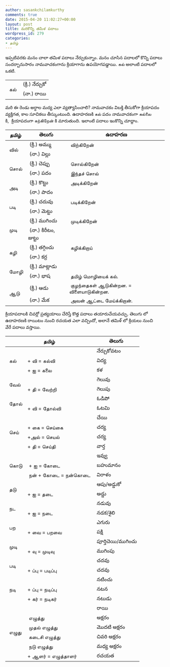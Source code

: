 ```yaml
---
author: sasankchilamkurthy
comments: true
date: 2015-04-20 11:02:27+00:00
layout: post
title: మరికొన్ని తమిళ పదాలు
wordpress_id: 279
categories:
- தமிழ்
---
```


ఇప్పటివరకు మనం చాలా తమిళ పదాలు నేర్చుకున్నాం. మనం చూసిన పదాలలో కొన్ని పదాలు సందర్బానుసారం నామవాచకంగాను క్రియాగాను ఉపయోగపడ్డాయి. கல் అలాంటి పదాలలో ఒకటి.
<table >
<tbody >
<tr >

<td rowspan="2" > கல்
</td>

<td > (క్రి.) నేర్చుకో
</td>
</tr>
<tr >

<td > (నా.) రాయి
</td>
</tr>
</tbody>
</table>
మరి ఈ రెండు అర్ధాల మద్య ఎలా వ్యత్యాసించాలి? నామవాచకం విబక్తి తీసుకోగా క్రియాపదం వ్యక్తిగత, కాల సూచికలు తీస్కుంటుంది. ఉదాహరణకి கல் పదం నామవాచకంగా கல்லை కి,  క్రియాపదంగా கற்கிறேன் కి మారుతుంది. ఇలాంటి పదాలు ఇంకొన్ని చూద్దాం.

<table >
<thead>
    <tr>
      <th style="text-align: center">தமிழ்</th>
      <th style="text-align: center">తెలుగు</th>
      <th style="text-align: center"> ఉదాహరణ</th>
    </tr>
</thead>

<tbody >
<tr >

<td rowspan="2" > வில்
</td>

<td > (క్రి.) అమ్ము
</td>

<td > விற்கிறேன்
</td>
</tr>
<tr >

<td > (నా.) విల్లు
</td>

<td >
</td>
</tr>
<tr >

<td rowspan="2" > சொல்
</td>

<td > (క్రి.) చెప్పు
</td>

<td > சொல்கிறேன்
</td>
</tr>
<tr >

<td > (నా.) పదం
</td>

<td > இந்தச் சொல்
</td>
</tr>
<tr >

<td rowspan="2" > அடி
</td>

<td > (క్రి.) కొట్టు
</td>

<td > அடிக்கிறேன்
</td>
</tr>
<tr >

<td > (నా.) పాదం
</td>

<td >
</td>
</tr>
<tr >

<td rowspan="2" > படி
</td>

<td > (క్రి.) చదువు
</td>

<td > படிக்கிறேன்
</td>
</tr>
<tr >

<td > (నా.) మెట్టు
</td>

<td >
</td>
</tr>
<tr >

<td rowspan="2" > முடி
</td>

<td > (క్రి.) ముగించు
</td>

<td > முடிக்கிறேன்
</td>
</tr>
<tr >

<td > (నా.) కిరీటం, జుట్టు
</td>

<td >
</td>
</tr>
<tr >

<td rowspan="2" > கழி
</td>

<td > (క్రి.) తగ్గించు
</td>

<td > கழிக்கிறாய்
</td>
</tr>
<tr >

<td > (నా.) కర్ర
</td>

<td >
</td>
</tr>
<tr >

<td rowspan="2" > மோழி
</td>

<td > (క్రి.) మాట్లాడు
</td>

<td >
</td>
</tr>
<tr >

<td > (నా.) భాష
</td>

<td > தமிழ் மொழியைக் கல்.
</td>
</tr>
<tr >

<td rowspan="2" > ஆடு
</td>

<td > (క్రి.) ఆడు
</td>

<td > குழந்தைகள் ஆடுகின்றன.
= விளையாடுகின்றன.
</td>
</tr>
<tr >

<td > (నా.) మేక
</td>

<td > அவன் ஆட்டை மேய்க்கிறான்.
</td>
</tr>
</tbody>
</table>
క్రియాపదాలకి చివర్లో ప్రత్యయాలు చేరిస్తే కొత్త పదాలు తయారుచేయవచ్చు. తెలుగు లో ఉదాహరణకి రాయిటం నుంచి రచయత ఎలా వచ్చిందో, అలానే తమిళ్ లో క్రియలు నుంచి వేరే పదాలు వస్తాయి.
<table >
<thead>
    <tr>
      <th colspan="2" style="text-align: center">தமிழ்</th>
      <th style="text-align: center">తెలుగు</th>
    </tr>
</thead>
<tbody >
<tr >

<td rowspan="3" > கல்
</td>

<td >
</td>

<td > నేర్చుకోవటం
</td>
</tr>
<tr >

<td >+ வி = கல்வி
</td>

<td > విద్య
</td>
</tr>
<tr >

<td >+ ஐ = கலை
</td>

<td > కళ
</td>
</tr>
<tr >

<td rowspan="2" > வேல்
</td>

<td >
</td>

<td > గెలువు
</td>
</tr>
<tr >

<td >+ தி = வேற்றி
</td>

<td > గెలుపు
</td>
</tr>
<tr >

<td rowspan="2" > தோல்
</td>

<td >
</td>

<td > ఓడిపో
</td>
</tr>
<tr >

<td >+ வி = தோல்வி
</td>

<td > ఓటమి
</td>
</tr>
<tr >

<td rowspan="4" > செய்
</td>

<td >
</td>

<td > చేయి
</td>
</tr>
<tr >

<td >+ கை = செய்கை
</td>

<td > చర్య
</td>
</tr>
<tr >

<td >+அல் = செயல்
</td>

<td > చర్య
</td>
</tr>
<tr >

<td >+ தி = செய்தி
</td>

<td > వార్త
</td>
</tr>
<tr >

<td rowspan="3" > கொடு
</td>

<td >
</td>

<td > ఇవ్వు
</td>
</tr>
<tr >

<td > + ஐ = கோடை
</td>

<td > బహుమానం
</td>
</tr>
<tr >

<td > நன் + கோடை = நன்கொடை
</td>

<td > విరాళం
</td>
</tr>
<tr >

<td rowspan="2" > தடு
</td>

<td >
</td>

<td > ఆపు/అడ్డుకో
</td>
</tr>
<tr >

<td >+ ஐ = தடை
</td>

<td > అడ్డు
</td>
</tr>
<tr >

<td rowspan="2" > நட
</td>

<td >
</td>

<td > నడువు
</td>
</tr>
<tr >

<td >+ ஐ = நடை
</td>

<td > నడక/శైలి
</td>
</tr>
<tr >

<td rowspan="2" > பற
</td>

<td >
</td>

<td > ఎగురు
</td>
</tr>
<tr >

<td >+ வை = பறவை
</td>

<td > పక్షి
</td>
</tr>
<tr >

<td rowspan="2" > முடி
</td>

<td >
</td>

<td > పూర్తిచెయి/ముగించు
</td>
</tr>
<tr >

<td >+ வு = முடிவு
</td>

<td > ముగింపు
</td>
</tr>
<tr >

<td rowspan="2" > படி
</td>

<td >
</td>

<td > చదవు
</td>
</tr>
<tr >

<td >+ ப்பு = படிப்பு
</td>

<td > చదవు
</td>
</tr>
<tr >

<td rowspan="3" > நடி
</td>

<td >
</td>

<td > నటించు
</td>
</tr>
<tr >

<td >+ ப்பு = நடிப்பு
</td>

<td > నటన
</td>
</tr>
<tr >

<td >+ கர் = நடிகர்
</td>

<td > నటుడు
</td>
</tr>
<tr >

<td rowspan="6" > எழுது
</td>

<td >
</td>

<td > రాయి
</td>
</tr>
<tr >

<td > எழுத்து
</td>

<td > అక్షరం
</td>
</tr>
<tr >

<td > முதல் எழுத்து
</td>

<td > మొదటి అక్షరం
</td>
</tr>
<tr >

<td > கடைசி எழுத்து
</td>

<td > చివరి అక్షరం
</td>
</tr>
<tr >

<td > நடு எழுத்து
</td>

<td > మధ్య అక్షరం
</td>
</tr>
<tr >

<td >+ ஆளர் = எழுத்தாளர்
</td>

<td > రచయత
</td>
</tr>
</tbody>
</table>
